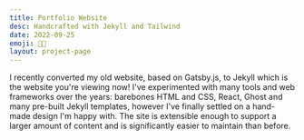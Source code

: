 ```yaml
---
title: Portfolio Website
desc: Handcrafted with Jekyll and Tailwind
date: 2022-09-25
emoji: 👨🏻
layout: project-page
---
```


I recently converted my old website, based on Gatsby.js, to Jekyll which is the website you're viewing now! I've experimented with many tools and web frameworks over the years: barebones HTML and CSS, React, Ghost and many pre-built Jekyll templates, however I've finally settled on a hand-made design I'm happy with. The site is extensible enough to support a larger amount of content and is significantly easier to maintain than before.
